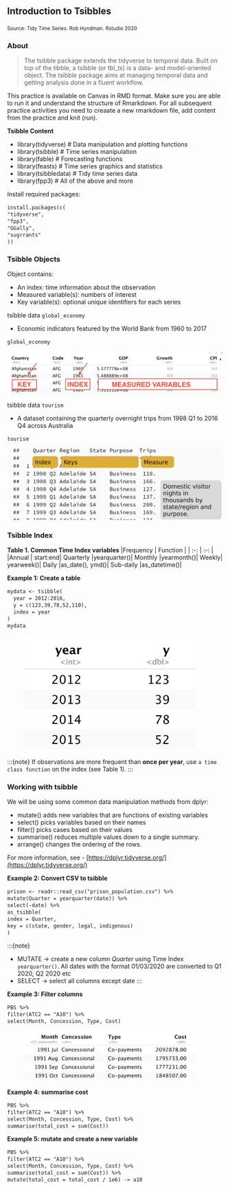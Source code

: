 ## Introduction to Tsibbles
<small> Source: Tidy Time Series. Rob Hyndman. Rstudio 2020 </small>
### About
> The tsibble package extends the tidyverse to temporal data. Built on top of the tibble, a tsibble (or tbl_ts) is a data- and model-oriented object. The tsibble package aims at managing temporal data and getting analysis done in a fluent workflow.

This practice is available on Canvas in RMD format. Make sure you are able to run it and understand the structure of Rmarkdown. For all subsequent practice activities you need to creaate a new rmarkdown file, add content from the practice and knit (run).

**Tsibble Content**

- library(tidyverse) # Data manipulation and plotting functions
- library(tsibble) # Time series manipulation
- library(fable) # Forecasting functions
- library(feasts) # Time series graphics and statistics
- library(tsibbledata) # Tidy time series data
- library(fpp3) # All of the above and more



<p> Install required packages: </p>

```
install.packages(c(
"tidyverse",
"fpp3",
"GGally",
"sugrrants"
))
```

### Tsibble Objects

Object contains:
-  An index: time information about the observation
-  Measured variable(s): numbers of interest
-  Key variable(s): optional unique identifiers for each series


tsibble data ```global_economy```
- Economic indicators featured by the World Bank from 1960 to 2017

```
global_economy
```
![](_static/w1object.png)

tsibble data ```tourism```
- A dataset containing the quarterly overnight trips from 1998 Q1 to 2016 Q4 across Australia

```
tourism
```
![](_static/w1tourism.png)

<!--<img src="_static/w1object.png" width="400">-->

### Tsibble Index

**Table 1. Common Time Index variables**
|Frequency | Function |
| :-: | :-: |
|Annual | start:end|
Quarterly |yearquarter()|
Monthly |yearmonth()|
Weekly| yearweek()|
Daily |as_date(), ymd()|
Sub-daily |as_datetime()|

**Example 1: Create a table**
```
mydata <- tsibble(
  year = 2012:2016,
  y = c(123,39,78,52,110),
  index = year
)
mydata
```
<figure>
  <img src="_static/w1example1.png" width="400">
</figure>


:::{note}
If observations are more frequent than **once per
year**, use ```a time class function``` on the index (see Table 1).
:::

### Working with tsibble

We will be using some common data manipulation methods from dplyr:
- mutate() adds new variables that are functions of existing variables
- select() picks variables based on their names
- filter() picks cases based on their values
- summarise() reduces multiple values down to a single summary.
- arrange() changes the ordering of the rows.

For more information, see - [https://dplyr.tidyverse.org/](https://dplyr.tidyverse.org/)

**Example 2: Convert CSV to tsibble**

```
prison <- readr::read_csv("prison_population.csv") %>%
mutate(Quarter = yearquarter(date)) %>%
select(-date) %>%
as_tsibble(
index = Quarter,
key = c(state, gender, legal, indigenous)
)
```
:::{note}
- MUTATE -> create a new column _Quarter_ using Time Index ```yearquarter()```. All dates with the format 01/03/2020 are converted to Q1 2020, Q2 2020 etc
- SELECT -> select all columns except date
:::

**Example 3: Filter columns**

```
PBS %>%
filter(ATC2 == "A10") %>%
select(Month, Concession, Type, Cost)
```
<figure>
  <img src="_static/w1example4.png" width="400">
</figure>

**Example 4: summarise cost**

```
PBS %>%
filter(ATC2 == "A10") %>%
select(Month, Concession, Type, Cost) %>%
summarise(total_cost = sum(Cost))
```

**Example 5: mutate and create a new variable**

```
PBS %>%
filter(ATC2 == "A10") %>%
select(Month, Concession, Type, Cost) %>%
summarise(total_cost = sum(Cost)) %>%
mutate(total_cost = total_cost / 1e6) -> a10
```